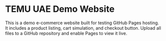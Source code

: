 # TEMU UAE Demo Website
This is a demo e-commerce website built for testing GitHub Pages hosting.
It includes a product listing, cart simulation, and checkout button.
Upload all files to a GitHub repository and enable Pages to view it live.